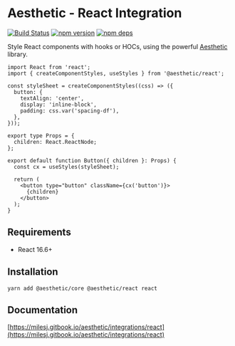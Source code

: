 # Aesthetic - React Integration

[![Build Status](https://github.com/milesj/aesthetic/workflows/Build/badge.svg)](https://github.com/milesj/aesthetic/actions?query=branch%3Amaster)
[![npm version](https://badge.fury.io/js/aesthetic-react.svg)](https://www.npmjs.com/package/aesthetic-react)
[![npm deps](https://david-dm.org/milesj/aesthetic.svg?path=packages/react-legacy)](https://www.npmjs.com/package/aesthetic-react)

Style React components with hooks or HOCs, using the powerful
[Aesthetic](https://github.com/milesj/aesthetic) library.

```tsx
import React from 'react';
import { createComponentStyles, useStyles } from '@aesthetic/react';

const styleSheet = createComponentStyles((css) => ({
  button: {
    textAlign: 'center',
    display: 'inline-block',
    padding: css.var('spacing-df'),
  },
}));

export type Props = {
  children: React.ReactNode;
};

export default function Button({ children }: Props) {
  const cx = useStyles(styleSheet);

  return (
    <button type="button" className={cx('button')}>
      {children}
    </button>
  );
}
```

## Requirements

- React 16.6+

## Installation

```
yarn add @aesthetic/core @aesthetic/react react
```

## Documentation

[https://milesj.gitbook.io/aesthetic/integrations/react](https://milesj.gitbook.io/aesthetic/integrations/react)
